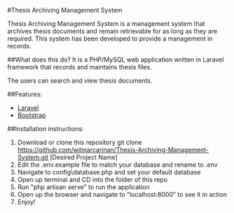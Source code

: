 #Thesis Archiving Management System

Thesis Archiving Management System is a management system that archives thesis documents and remain retrievable for as long as they are required. This system has been developed to provide a management in records.

##What does this do?
It is a PHP/MySQL web application written in Laravel framework that records and maintains thesis files.

The users can search and view thesis documents.

##Features:
- [Laravel][1]
- [Bootstrap][2]

##Installation instructions:

1. Download or clone this repository
	git clone https://github.com/wilmarcarinan/Thesis-Archiving-Management-System.git [Desired Project Name]
2. Edit the .env.example file to match your database and rename to .env
3. Navigate to config\database.php and set your default database
4. Open up terminal and CD into the folder of this repo
5. Run "php artisan serve" to run the application
6. Open up the browser and navigate to "localhost:8000" to see it in action
7. Enjoy!

[1]: https://laravel.com
[2]: http://getbootstrap.com